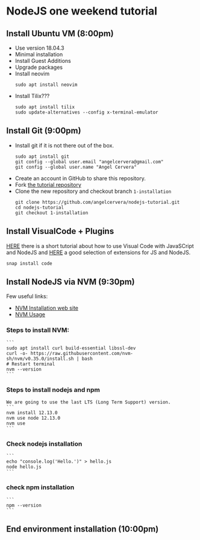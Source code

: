 # NodeJS one weekend tutorial

## Install Ubuntu VM (8:00pm)
- Use version 18.04.3
- Minimal installation
- Install Guest Additions
- Upgrade packages
- Install neovim
    ```
    sudo apt install neovim
    ```
- Install Tilix???
    ```
    sudo apt install tilix
    sudo update-alternatives --config x-terminal-emulator
    ```

## Install Git (9:00pm)
- Install git if it is not there out of the box.
    ```
    sudo apt install git
    git config --global user.email "angelcervera@gmail.com"
    git config --global user.name "Angel Cervera"
    ```
- Create an account in GitHub to share this repository.
- Fork [the tutorial repository](https://github.com/angelcervera/nodejs-tutorial)
- Clone the new repository and checkout branch `1-installation`
    ```
    git clone https://github.com/angelcervera/nodejs-tutorial.git
    cd nodejs-tutorial
    git checkout 1-installation
    ```

## Install VisualCode + Plugins 
[HERE](https://code.visualstudio.com/docs/nodejs/working-with-javascript) there is a short tutorial about how to use Visual Code with JavaSCript and NodeJS and [HERE](https://code.visualstudio.com/docs/nodejs/extensions) a good selection of extensions for JS and NodeJS.

```snap install code```


## Install NodeJS via NVM (9:30pm)
Few useful links:
- [NVM Installation web site](https://github.com/nvm-sh/nvm#install--update-script)
- [NVM Usage](https://github.com/nvm-sh/nvm#usage)

### Steps to install NVM:
    ```
    sudo apt install curl build-essential libssl-dev
    curl -o- https://raw.githubusercontent.com/nvm-sh/nvm/v0.35.0/install.sh | bash
    # Restart terminal
    nvm --version
    ```
### Steps to install nodejs and npm
    We are going to use the last LTS (Long Term Support) version.
    ```
    nvm install 12.13.0
    nvm use node 12.13.0
    nvm use
    ```
### Check nodejs installation
    ```
    echo "console.log('Hello.')" > hello.js
    node hello.js
    ```
### check npm installation
    ```
    npm --version
    ```

## End environment installation (10:00pm)

